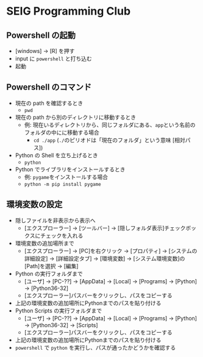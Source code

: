 # SEIG Programming Club

## Powershell の起動
* [windows] -> [R] を押す
* input に `powershell` と打ち込む
* 起動

## Powershell のコマンド
* 現在の path を確認するとき
    * `pwd`
* 現在の path から別のディレクトリに移動するとき
    * 例: 現在いるディレクトリから、同じフォルダにある、`app`という名前のフォルダの中にに移動する場合
        * `cd ./app` (`./`のピリオドは「現在のフォルダ」という意味 [相対パス])
* Python の Shell を立ち上げるとき
    * `python`
* Python でライブラリをインストールするとき
    * 例: `pygame`をインストールする場合
    * `python -m pip install pygame`


## 環境変数の設定
* 隠しファイルを非表示から表示へ
    *  [エクスプローラー] -> [ツールバー] -> [隠しフォルダ表示]チェックボックスにチェックを入れる
* 環境変数の追加場所まで
    * [エクスプローラー] -> [PC]を右クリック -> [プロパティ] -> [システムの詳細設定] -> [詳細設定タブ] -> [環境変数] -> [システム環境変数]の [Path]を選択 -> [編集]
* Python の実行フォルダまで
    * [ユーザ] -> [PC-??] -> [AppData] -> [Local] -> [Programs] -> [Python] -> [Python36-32]
    * [エクスプローラー]パスバーをクリックし、パスをコピーする
* 上記の環境変数の追加場所にPythonまでのパスを貼り付ける
* Python Scripts の実行フォルダまで
    * [ユーザ] -> [PC-??] -> [AppData] -> [Local] -> [Programs] -> [Python] -> [Python36-32] -> [Scripts]
    * [エクスプローラー]パスバーをクリックし、パスをコピーする
* 上記の環境変数の追加場所にPythonまでのパスを貼り付ける
* `powershell` で `python` を実行し、パスが通ったかどうかを確認する
